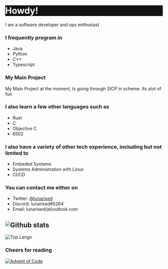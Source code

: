 <h1 style="color: #ffffff; background-color: #111111;">Howdy!</h1>

I am a software developer and ops enthusiast


### I frequently program in
- Java
- Python
- C++
- Typescript

### My Main Project
My Main Project at the moment, Is going through SICP in scheme. Its alot of fun

### I also learn a few other languages such as
- Rust
- C
- Objective C
- 6502

### I also have a variety of other tech experience, including but not limited to
- Embeded Systems
- Systems Administration with Linux
- CI/CD


### You can contact me either on
- Twitter: [@lunarised](https://twitter.com/lunarised)
- Discord: lunarised#5264
- Email: lunarised(at)outlook.com



![Github stats](https://github-readme-stats.vercel.app/api?username=lunarised&show_icons=true&theme=synthwave)
---
![Top Langs](https://github-readme-stats.vercel.app/api/top-langs/?username=lunarised&layout=compact&hide=TeX)
### Cheers for reading
[![Advent of Code](https://github.com/lunarised/AdventOfCode2021/actions/workflows/c-cpp.yml/badge.svg)](https://github.com/lunarised/AdventOfCode2021/actions/workflows/c-cpp.yml)
<!--
**lunarised/lunarised** is a ✨ _special_ ✨ repository because its `README.md` (this file) appears on your GitHub profile.

Here are some ideas to get you started:

- 🔭 I’m currently working on ...
- 🌱 I’m currently learning ...
- 👯 I’m looking to collaborate on ...
- 🤔 I’m looking for help with ...
- 💬 Ask me about ...
- 📫 How to reach me: ...
- 😄 Pronouns: ...
- ⚡ Fun fact: ...
-->
